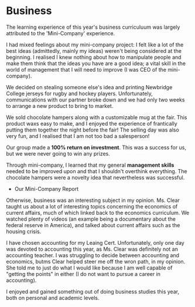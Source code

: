 <html>
<h1>Business</h1>
<body>
  <p>The learning experience of this year's business curriculuum was largely attributed to the 'Mini-Company' experience.</p> 
  
  <p>I had mixed feelings about my mini-company project: I felt like a lot of the best ideas (admittedly, mainly my ideas) weren't being considered at the beginning. I realised I knew nothing about how to manipulate people and make them think that the ideas you have are a good idea; a vital skill in the world of management that I will need to improve (I was CEO of the mini-company). </p>
  <p>We decided on stealing someone else's idea and printing Newbridge College jerseys for rugby and hockey players. Unfortunately, communications with our partner broke down and we had only two weeks to arrange a new product to bring to market.</p>
  <p>We sold chocolate hampers along with a customizable mug at the fair. This product waxs easy to make, and I enjoyed the experience of frantically putting them together the night before the fair! The selling day was also very fun, and I realised that I am not too bad a salesperson!</p>
  <p>Our group made a <strong>100% return on investment</strong>. This was a success for us, but we were never going to win any prizes.</p>
  <p>Through mini-company, I learned that my general <strong>management skills</strong> needed to be improved upon and that I shouldn't overthink everything. The chocolate hampers were a novelty idea that nevertheless was successful.</p>
  <ul><li>Our Mini-Company Report</li></ul>
  <p>Otherwise, business was an interesting subject in my opinion. Ms. Clear taught us about a lot of interesting topics concerning the economics of current affairs, much of which linked back to the economics curriculum. We watched plenty of videos (an example being a documentary about the federal reserve in America), and talked about current affairs such as the housing crisis.</p>
  <p>I have chosen accounting for my Leaing Cert. Unfortunately, only one day was devoted to accounting this year, as Ms. Clear was definitely not an accounting teacher. I was struggling to decide between accounting and economics, butms Clear helped steer me off the wron path, in my opinion. She told me to just do what I would like because I am well capable of "getting the points" in either (I do not want to pursue a career in accounting).</p>
  <p>I enjoyed and gained something out of doing business studies this year, both on personal and academic levels.</p>
</body>
</html>
